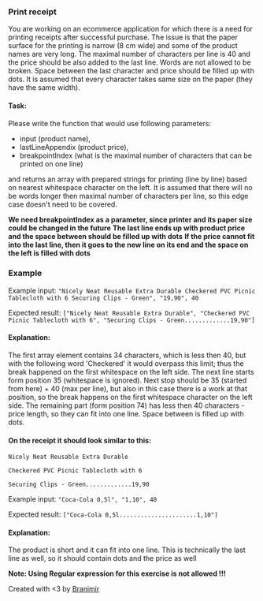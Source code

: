 ### Print receipt

You are working on an ecommerce application for which there is a need for printing receipts after successful purchase. The issue is that the paper surface for the printing is narrow (8 cm wide) and some of the product names are very long. The maximal number of characters per line is 40 and the price should be also added to the last line. Words are not allowed to be broken. Space between the last character and price should be filled up with dots. It is assumed that every character takes same size on the paper (they have the same width).

#### Task:

Please write the function that would use following parameters:

- input (product name),
- lastLineAppendix (product price),
- breakpointIndex (what is the maximal number of characters that can be printed on one line)

and returns an array with prepared strings for printing (line by line) based on nearest whitespace character on the left. It is assumed that there will no be words longer then maximal number of characters per line, so this edge case doesn't need to be covered.

**We need breakpointIndex as a parameter, since printer and its paper size could be changed in the future**
**The last line ends up with product price and the space between should be filled up with dots**
**If the price cannot fit into the last line, then it goes to the new line on its end and the space on the left is filled with dots**

### Example

Example input:
`"Nicely Neat Reusable Extra Durable Checkered PVC Picnic Tablecloth with 6 Securing Clips - Green", "19,90", 40`

Expected result:
`["Nicely Neat Reusable Extra Durable", "Checkered PVC Picnic Tablecloth with 6", "Securing Clips - Green.............19,90"]`

#### Explanation:

The first array element contains 34 characters, which is less then 40, but with the following word 'Checkered' it would overpass this limit; thus the break happened on the first whitespace on the left side. The next line starts form position 35 (whitespace is ignored). Next stop should be 35 (started from here) + 40 (max per line), but also in this case there is a work at that position, so the break happens on the first whitespace character on the left side. The remaining part (form position 74) has less then 40 characters - price length, so they can fit into one line. Space between is filled up with dots.

#### On the receipt it should look similar to this:

```
Nicely Neat Reusable Extra Durable

Checkered PVC Picnic Tablecloth with 6

Securing Clips - Green.............19,90
```

Example input:
`"Coca-Cola 0,5l", "1,10", 40`

Expected result:
`["Coca-Cola 0,5l......................1,10"]`

#### Explanation:

The product is short and it can fit into one line. This is technically the last line as well, so it should contain dots and the price as well

**Note: Using Regular expression for this exercise is not allowed !!!**

Created with <3 by [Branimir](https://github.com/orgs/iSchoolProjects/people/Branimir)
